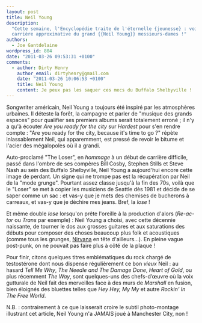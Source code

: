 ```yaml
---
layout: post
title: Neil Young
description:
  "Cette semaine, l'Encyclopédie traite de l'éternelle {jeunesse} : voici la
  carrière approximative du grand {{Neil Young}} messieurs-dames !"
authors:
  - Joe Gantdelaine
wordpress_id: 804
date: "2011-03-26 09:53:31 +0100"
comments:
  - author: Dirty Henry
    author_email: dirtyhenry@gmail.com
    date: "2011-03-26 10:06:53 +0100"
    title: Neil Young
    content: Je peux pas les saquer ces mecs du Buffalo Shelbyville !
---
```


Songwriter américain, Neil Young a toujours été inspiré par les atmosphères
urbaines. Il déteste la forêt, la campagne et parler de "musique des grands
espaces" pour qualifier ses premiers albums serait totalement erroné ; il n'y a
qu'à écouter _Are you ready for the city_ sur _Hardest_ pour s'en rendre compte
: "Are you ready for the city, because it's time to go ?" répète inlassablement
Neil, qui apparemment, est pressé de revoir le bitume et l'acier des mégalopoles
où il a grandi.

Auto-proclamé "The Loser", en _hommage_ à un début de carrière difficile, passé
dans l'ombre de ses compères Bill Cosby, Stephen Stills et Steve Nash au sein
des Buffalo Shelbyville, Neil Young a aujourd'hui encore cette image de perdant.
Un signe qui ne trompe pas est la récupération par Neil de la "mode grunge".
Pourtant assez classe jusqu'à la fin des 70s, voilà que le "Loser" se met à
copier les musiciens de Seattle dès 1981 et décide de se saper comme un sac : et
vas-y que je mets des chemises de bucherons à carreaux, et vas-y que je déchire
mes jeans. Bref, la _lose_ !

Et même double _lose_ lorsqu'on prête l'oreille à la production d'alors
(_Re-ac-tor_ ou _Trans_ par exemple) : Neil Young a choisi, avec cette décennie
naissante, de tourner le dos aux grosses guitares et aux saturations des débuts
pour composer des choses beaucoup plus folk et acoustiques (comme tous les
grunges, [Nirvana](http://www.deadrooster.org/Nirvana) en tête d'ailleurs…). En
pleine vague post-punk, on ne pouvait pas faire plus à côté de la plaque !

Pour finir, citons quelques titres emblématiques du rock chargé de testostérone
dont nous dispense régulièrement ce bon _vieux_ Neil : au hasard _Tell Me Why_,
_The Needle and The Damage Done_, _Heart of Gold_, ou plus récemment _The Way_,
sont quelques-uns des chefs-d’œuvre où la voix gutturale de Neil fait des
merveilles face à des murs de _Marshall_ en fusion, bien éloignés des bluettes
telles que _Hey Hey, My My_ et autre _Rockin' In The Free World_.

N.B. : contrairement à ce que laisserait croire le subtil photo-montage
illustrant cet article, Neil Young n'a JAMAIS joué à Manchester City, non !
